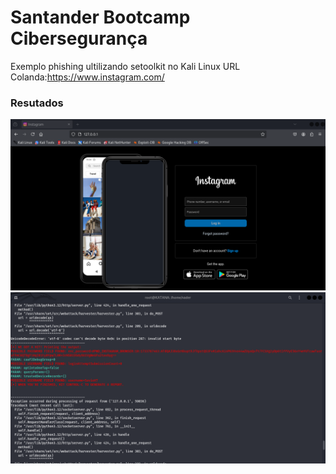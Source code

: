 # Santander Bootcamp Cibersegurança 
Exemplo phishing ultilizando setoolkit no Kali Linux
URL Colanda:https://www.instagram.com/

### Resutados

![Alt text](./1.png "Optional title")
![Alt text](./2.png "Optional title")

